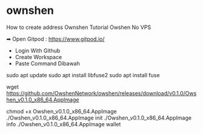 # ownshen
How to create address Ownshen
Tutorial Owshen No VPS

➡ Open Gitpod : https://www.gitpod.io/
- Login With Github
- Create Workspace
- Paste Command Dibawah

sudo apt update
sudo apt install libfuse2
sudo apt install fuse

wget https://github.com/OwshenNetwork/owshen/releases/download/v0.1.0/Owshen_v0.1.0_x86_64.AppImage

chmod +x Owshen_v0.1.0_x86_64.AppImage
./Owshen_v0.1.0_x86_64.AppImage init
./Owshen_v0.1.0_x86_64.AppImage info
./Owshen_v0.1.0_x86_64.AppImage wallet
